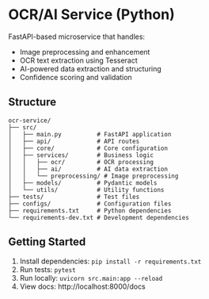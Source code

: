 # OCR/AI Service (Python)

FastAPI-based microservice that handles:
- Image preprocessing and enhancement
- OCR text extraction using Tesseract
- AI-powered data extraction and structuring
- Confidence scoring and validation

## Structure

```
ocr-service/
├── src/
│   ├── main.py          # FastAPI application
│   ├── api/             # API routes
│   ├── core/            # Core configuration
│   ├── services/        # Business logic
│   │   ├── ocr/         # OCR processing
│   │   ├── ai/          # AI data extraction
│   │   └── preprocessing/ # Image preprocessing
│   ├── models/          # Pydantic models
│   └── utils/           # Utility functions
├── tests/               # Test files
├── configs/             # Configuration files
├── requirements.txt     # Python dependencies
└── requirements-dev.txt # Development dependencies
```

## Getting Started

1. Install dependencies: `pip install -r requirements.txt`
2. Run tests: `pytest`
3. Run locally: `uvicorn src.main:app --reload`
4. View docs: http://localhost:8000/docs
